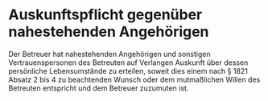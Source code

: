# Auskunftspflicht gegenüber nahestehenden Angehörigen

Der Betreuer hat nahestehenden Angehörigen und sonstigen Vertrauenspersonen des Betreuten auf Verlangen Auskunft über dessen persönliche Lebensumstände zu erteilen, soweit dies einem nach § 1821 Absatz 2 bis 4 zu beachtenden Wunsch oder dem mutmaßlichen Willen des Betreuten entspricht und dem Betreuer zuzumuten ist.